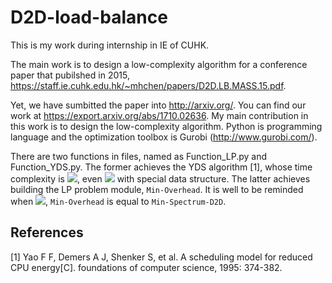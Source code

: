 # D2D-load-balance
This is my work during internship in IE of CUHK.

The main work is to design a low-complexity algorithm for a conference paper that pubilshed in 2015, https://staff.ie.cuhk.edu.hk/~mhchen/papers/D2D.LB.MASS.15.pdf.  

Yet, we have sumbitted the paper into http://arxiv.org/. You can find our work at https://export.arxiv.org/abs/1710.02636. My main contribution in this work is to design the low-complexity algorithm. Python is programming language and the optimization toolbox is Gurobi (http://www.gurobi.com/).

There are two functions in files, named as Function_LP.py and Function_YDS.py. The former achieves the YDS algorithm [1], whose time complexity is ![](http://latex.codecogs.com/gif.latex?O(n^3)), even ![](http://latex.codecogs.com/gif.latex?O(n^{2}\\log{n})) with special data structure. The latter achieves building the LP problem module, `Min-Overhead`. It is well to be reminded when ![](http://latex.codecogs.com/gif.latex?\\lambda=0), `Min-Overhead` is equal to `Min-Spectrum-D2D`. 

## References
[1] Yao F F, Demers A J, Shenker S, et al. A scheduling model for reduced CPU energy[C]. foundations of computer science, 1995: 374-382.
